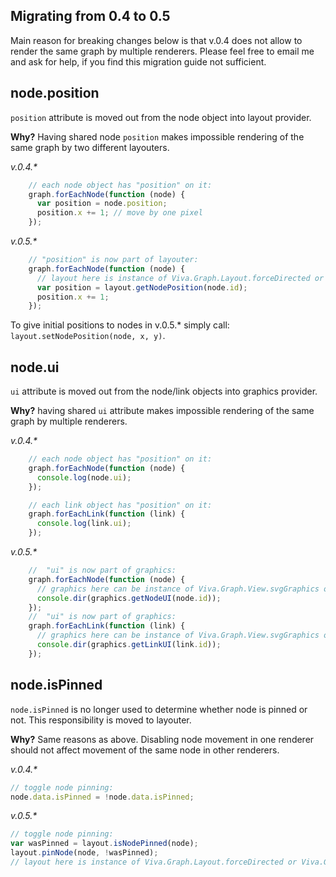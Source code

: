 Migrating from 0.4 to 0.5
-------------------------

Main reason for breaking changes below is that v.0.4 does not allow to render the same graph by multiple renderers. Please feel free to email me and ask for help, if you find this migration guide not sufficient.

## node.position

`position` attribute is moved out from the node object into layout provider. 

**Why?** Having shared node `position` makes impossible rendering of the same graph by two different layouters.

_v.0.4.*_
``` js
    // each node object has "position" on it:
    graph.forEachNode(function (node) {
      var position = node.position;
      position.x += 1; // move by one pixel
    });
```

_v.0.5.*_
``` js
    // "position" is now part of layouter:
    graph.forEachNode(function (node) {
      // layout here is instance of Viva.Graph.Layout.forceDirected or Viva.Graph.Layout.constant:
      var position = layout.getNodePosition(node.id);
      position.x += 1; 
    });
```

To give initial positions to nodes in  v.0.5.* simply call: `layout.setNodePosition(node, x, y)`.

## node.ui

`ui` attribute is moved out from the node/link objects into graphics provider. 

**Why?** having shared `ui` attribute makes impossible rendering of the same graph by multiple renderers.

_v.0.4.*_
``` js
    // each node object has "position" on it:
    graph.forEachNode(function (node) {
      console.log(node.ui);
    });

    // each link object has "position" on it:
    graph.forEachLink(function (link) {
      console.log(link.ui);
    });
```

_v.0.5.*_
``` js
    //  "ui" is now part of graphics:
    graph.forEachNode(function (node) {
      // graphics here can be instance of Viva.Graph.View.svgGraphics or Viva.Graph.View.webglGraphics:
      console.dir(graphics.getNodeUI(node.id));
    });
    //  "ui" is now part of graphics:
    graph.forEachLink(function (link) {
      // graphics here can be instance of Viva.Graph.View.svgGraphics or Viva.Graph.View.webglGraphics:
      console.dir(graphics.getLinkUI(link.id));
    });
```

## node.isPinned

`node.isPinned` is no longer used to determine whether node is pinned or not. This responsibility is moved to layouter. 

**Why?** Same reasons as above. Disabling node movement in one renderer should not affect movement of the same node in other renderers.

_v.0.4.*_
``` js
// toggle node pinning:
node.data.isPinned = !node.data.isPinned;
```

_v.0.5.*_
``` js
// toggle node pinning:
var wasPinned = layout.isNodePinned(node);
layout.pinNode(node, !wasPinned);
// layout here is instance of Viva.Graph.Layout.forceDirected or Viva.Graph.Layout.constant.
```
